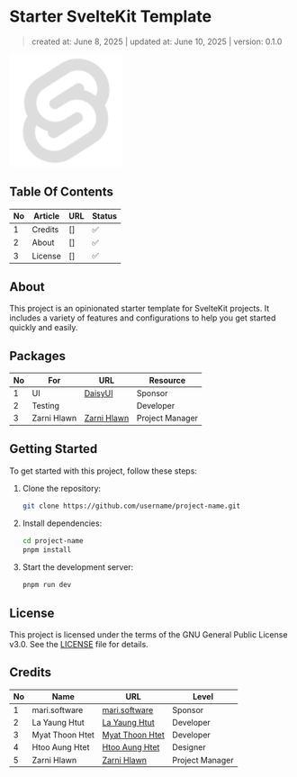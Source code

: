 # Starter SvelteKit Template

> created at: June 8, 2025 | updated at: June 10, 2025 | version: 0.1.0

<img src="./static/favicon.png" alt="isolated" width="200"/>

## Table Of Contents

| No  | Article | URL | Status |
| --- | ------- | --- | ------ |
| 1   | Credits | []  | ✅     |
| 2   | About   | []  | ✅     |
| 3   | License | []  | ✅     |

## About

This project is an opinionated starter template for SvelteKit projects. It includes a variety of features and configurations to help you get started quickly and easily.

## Packages

| No  | For         | URL                                          | Resource        |
| --- | ----------- | -------------------------------------------- | --------------- |
| 1   | UI          | [DaisyUI](https://github.com/mari-software)  | Sponsor         |
| 2   | Testing     |                                              | Developer       |
| 3   | Zarni Hlawn | [Zarni Hlawn](https://github.com/zarnihlawn) | Project Manager |

## Getting Started

To get started with this project, follow these steps:

1. Clone the repository:

   ```bash
   git clone https://github.com/username/project-name.git
   ```

2. Install dependencies:

   ```bash
   cd project-name
   pnpm install
   ```

3. Start the development server:
   ```bash
   pnpm run dev
   ```

## License

This project is licensed under the terms of the GNU General Public License v3.0.
See the [LICENSE](LICENSE) file for details.

## Credits

| No  | Name            | URL                                                 | Level           |
| --- | --------------- | --------------------------------------------------- | --------------- |
| 1   | mari.software   | [mari.software](https://github.com/mari-software)   | Sponsor         |
| 2   | La Yaung Htut   | [La Yaung Htut](https://github.com/LayaungHtut)     | Developer       |
| 3   | Myat Thoon Htet | [Myat Thoon Htet](https://github.com/myatthoonhtet) | Developer       |
| 4   | Htoo Aung Htet  | [Htoo Aung Htet](https://github.com/IriChan1224)    | Designer        |
| 5   | Zarni Hlawn     | [Zarni Hlawn](https://github.com/zarnihlawn)        | Project Manager |
